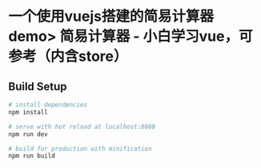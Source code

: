 ﻿# 一个使用vuejs搭建的简易计算器demo> 简易计算器 - 小白学习vue，可参考（内含store）

## Build Setup

``` bash
# install dependencies
npm install

# serve with hot reload at localhost:8080
npm run dev

# build for production with minification
npm run build
```
